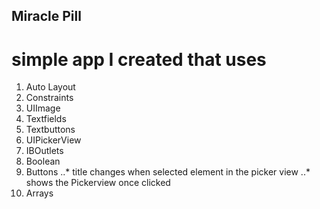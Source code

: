 ## Miracle Pill
# simple app I created that uses
1. Auto Layout
2. Constraints
3. UIImage
4. Textfields
5. Textbuttons
6. UIPickerView
7. IBOutlets
8. Boolean
9. Buttons 
..* title changes when selected element in the picker view
..* shows the Pickerview once clicked
10. Arrays

